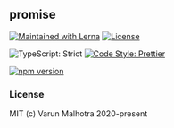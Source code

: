 ## promise

[![Maintained with Lerna](https://img.shields.io/badge/maintained%20with-lerna-blue?style=for-the-badge)](https://lerna.js.org/)
[![License](https://img.shields.io/badge/License-MIT-green.svg?style=for-the-badge&logo=)](https://opensource.org/licenses/MIT)

![TypeScript: Strict](https://img.shields.io/badge/typescript-strict-yellow?style=for-the-badge)
[![Code Style: Prettier](https://img.shields.io/badge/code_style-prettier-e72163?style=for-the-badge)](https://prettier.io)

[![npm version](https://badge.fury.io/js/%40softvar%2Futil-promise.svg)](https://badge.fury.io/js/%40softvar%2Futil-array)

### License

MIT (c) Varun Malhotra 2020-present
